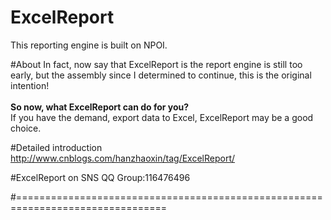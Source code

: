 # ExcelReport
This reporting engine is built on NPOI.

#About
In fact, now say that ExcelReport is the report engine is still too early, but the assembly since I determined to continue, this is the original intention!
<br/><br/>
<B>So now, what ExcelReport can do for you?</B><br/>
If you have the demand, export data to Excel, ExcelReport may be a good choice.

#Detailed introduction
<a>http://www.cnblogs.com/hanzhaoxin/tag/ExcelReport/</a>

#ExcelReport on SNS
QQ Group:116476496

#================================================================================

